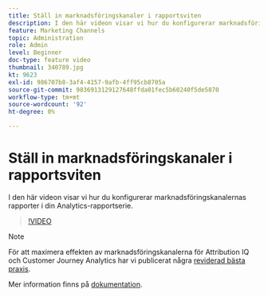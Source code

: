 ```yaml
---
title: Ställ in marknadsföringskanaler i rapportsviten
description: I den här videon visar vi hur du konfigurerar marknadsföringskanalernas rapporter i din Analytics-rapportserie.
feature: Marketing Channels
topic: Administration
role: Admin
level: Beginner
doc-type: feature video
thumbnail: 340789.jpg
kt: 9623
exl-id: 986707b8-3af4-4157-9afb-4ff95cb8705a
source-git-commit: 9836913129127648ffda01fec5b60240f5de5870
workflow-type: tm+mt
source-wordcount: '92'
ht-degree: 0%

---
```


# Ställ in marknadsföringskanaler i rapportsviten

I den här videon visar vi hur du konfigurerar marknadsföringskanalernas rapporter i din Analytics-rapportserie.

>[!VIDEO](https://video.tv.adobe.com/v/340789/?quality=12&learn=on)

>[!NOTE]
>
>För att maximera effekten av marknadsföringskanalerna för Attribution IQ och Customer Journey Analytics har vi publicerat några [reviderad bästa praxis](https://experienceleague.adobe.com/docs/analytics/components/marketing-channels/mchannel-best-practices.html?lang=en).

Mer information finns på [dokumentation](https://experienceleague.adobe.com/docs/analytics/components/marketing-channels/c-getting-started-mchannel.html?lang=en).
